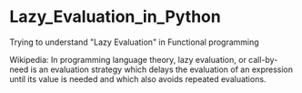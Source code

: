 # Lazy_Evaluation_in_Python
Trying to understand "Lazy Evaluation"  in Functional programming 

Wikipedia: In programming language theory, lazy evaluation, or call-by-need 
is an evaluation strategy which delays the evaluation of an expression
until its value is needed and which also avoids repeated evaluations.

